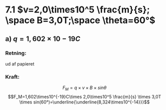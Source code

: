 # 7.1 $v=2,0\times10^5 \frac{m}{s}; \space B=3,0T;\space \theta=60°$
## a) $q = 1,602\times10-19 C$
### Retning:
ud af papieret
### Kraft:
$$F_M=q\times v \times B \times sin \theta$$
$$F_M=1,602\times10^{-19}C\times 2,0\times10^5 \frac{m}{s} \times 3,0T \times sin(60°)=\underline{\underline{8,324\times10^{-14}}}$$
